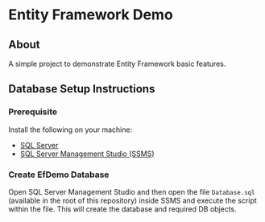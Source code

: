 # Entity Framework Demo

## About

A simple project to demonstrate Entity Framework basic features.

## Database Setup Instructions

### Prerequisite 

Install the following on your machine:

* [SQL Server](https://www.microsoft.com/en-ca/sql-server/sql-server-downloads)
* [SQL Server Management Studio (SSMS)](https://docs.microsoft.com/en-us/sql/ssms/download-sql-server-management-studio-ssms)

### Create EfDemo Database

Open SQL Server Management Studio and then open the file `Database.sql` (available in the root of this repository) inside SSMS and execute the script within the file. This will create the database and required DB objects.